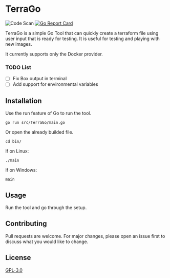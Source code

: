 # TerraGo
![Code Scan](https://github.com/brizinger/TerraGo/workflows/Go/badge.svg?event=push)
[![Go Report Card](https://goreportcard.com/badge/github.com/brizinger/TerraGo)](https://goreportcard.com/report/github.com/brizinger/TerraGo)

TerraGo is a simple Go Tool that can quickly create a terraform file using user input that is ready for testing. It is useful for testing and playing with new images. 

It currently supports only the Docker provider.


### TODO List

- [ ] Fix Box output in terminal
- [ ] Add support for environmental variables

## Installation

Use the run feature of Go to run the tool.

```go run src/TerraGo/main.go```

Or open the already builded file.

```cd bin/```

If on Linux:

```./main``` 

If on Windows: 

```main``` 

## Usage

Run the tool and go through the setup.

## Contributing
Pull requests are welcome. For major changes, please open an issue first to discuss what you would like to change.

## License
[GPL-3.0](https://choosealicense.com/licenses/gpl-3.0/)
